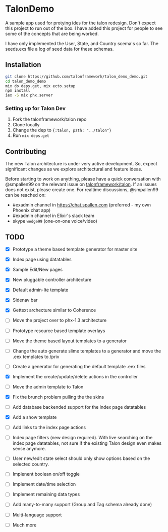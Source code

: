 # TalonDemo

A sample app used for protying ides for the talon redesign. Don't expect this project to run out of the box. I have added this project for people to see
some of the concepts that are being worked.

I have only implemented the User, State, and Country scema's so far. The seeds.exs file a log of seed data for these schemas.

## Installation

```bash
git clone https://github.com/talonframework/talon_demo_demo.git
cd talon_demo_demo
mix do deps.get, mix ecto.setup
npm install
iex -S mix phx.server
```

### Setting up for Talon Dev

1. Fork the talonframework/talon repo
2. Clone locally
3. Change the dep to `{:talon, path: "../talon"}`
4. Run `mix deps.get`

## Contributing

The new Talon architecture is under very active development. So, expect significant changes as we explore architectural and feature ideas.

Before starting to work on anything, please have a quick conversation with @smpallen99 on the relevant issue on [talonframework/talon](https://github.com/talonframework/talon/issues). If an issues does not exist, please create one. For realtime discussions, @smpallen99 can be reached on:

* #exadmin channel in https://chat.spallen.com (preferred - my own Phoenix chat app)
* #exadmin channel in Elixir's slack team
* skype `wedge99` (one-on-one voice/video)

## TODO
- [X] Prototype a theme based template generator for master site
- [X] Index page using datatables
- [X] Sample Edit/New pages
- [X] New pluggable controller architecture
- [X] Default admin-lte template
- [X] Sidenav bar
- [X] Gettext archecture similar to Coherence
- [ ] Move the project over to phx-1.3 architecture
- [ ] Prototype resource based template overlays
- [ ] Move the theme based layout templates to a generator
- [ ] Change the auto generate slime templates to a generator and move the .eex templates to /priv
- [ ] Create a generator for generating the default template .eex files
- [X] Implement the create/update/delete actions in the controller
- [ ] Move the admin template to Talon
- [X] Fix the brunch problem pulling the the skins
- [ ] Add database backended support for the index page datatables
- [X] Add a show template
- [ ] Add links to the index page actions
- [ ] Index page filters (new design required). With live searching on the index page datatables, not sure if the existing Talon design even makes sense anymore.
- [ ] User new/edit state select should only show options based on the selected country.
- [ ] Implenent boolean on/off toggle
- [ ] Implement date/time selection
- [ ] Implement remaining data types
- [ ] Add many-to-many support (Group and Tag schema already done)
- [ ] Multi-language support
- [ ] Much more

